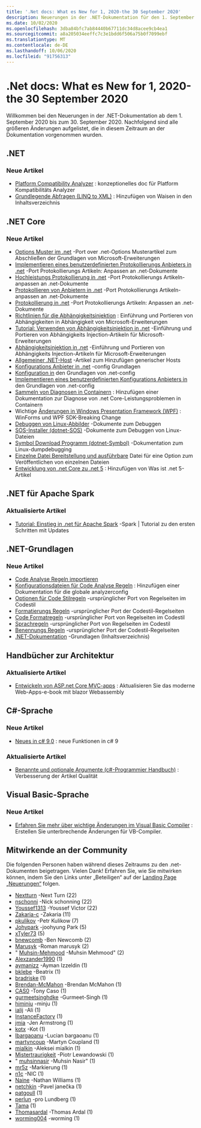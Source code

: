 ```yaml
---
title: '.Net docs: What es New for 1, 2020-the 30 September 2020'
description: Neuerungen in der .NET-Dokumentation für den 1. September 2020 bis zum 30. September 2020.
ms.date: 10/02/2020
ms.openlocfilehash: 3dba84bfc7ab84440b67711dc34d8acee9cb4ea1
ms.sourcegitcommit: a8a205034eeffc7c3e1bdd6f506a75b0f7099ebf
ms.translationtype: MT
ms.contentlocale: de-DE
ms.lasthandoff: 10/06/2020
ms.locfileid: "91756313"
---
```

# <a name="net-docs-whats-new-for-september-1-2020---september-30-2020"></a>.Net docs: What es New for 1, 2020-the 30 September 2020

Willkommen bei den Neuerungen in der .NET-Dokumentation ab dem 1. September 2020 bis zum 30. September 2020. Nachfolgend sind alle größeren Änderungen aufgelistet, die in diesem Zeitraum an der Dokumentation vorgenommen wurden.

## <a name="net"></a>.NET

### <a name="new-articles"></a>Neue Artikel

- [Platform Compatibility Analyzer](../standard/analyzers/platform-compat-analyzer.md) : konzeptionelles doc für Platform Kompatibilitäts Analyzer
- [Grundlegende Abfragen (LINQ to XML)](../standard/linq/basic-queries-linq-to-xml.md) : Hinzufügen von Waisen in den Inhaltsverzeichnis

## <a name="net-core"></a>.NET Core

### <a name="new-articles"></a>Neue Artikel

- [Options Muster im .net](../core/extensions/options.md) -Port over .net-Options Musterartikel zum Abschließen der Grundlagen von Microsoft-Erweiterungen
- [Implementieren eines benutzerdefinierten Protokollierungs Anbieters in .net](../core/extensions/custom-logging-provider.md) -Port Protokollierungs Artikeln: Anpassen an .net-Dokumente
- [Hochleistungs Protokollierung in .net](../core/extensions/high-performance-logging.md) -Port Protokollierungs Artikeln-anpassen an .net-Dokumente
- [Protokollieren von Anbietern in .net](../core/extensions/logging-providers.md) -Port Protokollierungs Artikeln-anpassen an .net-Dokumente
- [Protokollierung in .net](../core/extensions/logging.md) -Port Protokollierungs Artikeln: Anpassen an .net-Dokumente
- [Richtlinien für die Abhängigkeitsinjektion](../core/extensions/dependency-injection-guidelines.md) : Einführung und Portieren von Abhängigkeiten in Abhängigkeit von Microsoft-Erweiterungen
- [Tutorial: Verwenden von Abhängigkeitsinjektion in .net](../core/extensions/dependency-injection-usage.md) -Einführung und Portieren von Abhängigkeits Injection-Artikeln für Microsoft-Erweiterungen
- [Abhängigkeitsinjektion in .net](../core/extensions/dependency-injection.md) -Einführung und Portieren von Abhängigkeits Injection-Artikeln für Microsoft-Erweiterungen
- [Allgemeiner .NET-Host](../core/extensions/generic-host.md) -Artikel zum Hinzufügen generischer Hosts
- [Konfigurations Anbieter in .net](../core/extensions/configuration-providers.md) -config Grundlagen
- [Konfiguration in](../core/extensions/configuration.md) den Grundlagen von .net-config
- [Implementieren eines benutzerdefinierten Konfigurations Anbieters in](../core/extensions/custom-configuration-provider.md) den Grundlagen von .net-config
- [Sammeln von Diagnosen in Containern](../core/diagnostics/diagnostics-in-containers.md) : Hinzufügen einer Dokumentation zur Diagnose von .net Core-Leistungsproblemen in Containern
- Wichtige [Änderungen in Windows Presentation Framework (WPF)](../core/compatibility/wpf.md) : WinForms und WPF SDK-Breaking Change
- [Debuggen von Linux-Abbilder](../core/diagnostics/debug-linux-dumps.md) -Dokumente zum Debuggen
- [SOS-Installer (dotnet-SOS)](../core/diagnostics/dotnet-sos.md) -Dokumente zum Debuggen von Linux-Dateien
- [Symbol Download Programm (dotnet-Symbol)](../core/diagnostics/dotnet-symbol.md) -Dokumentation zum Linux-dumpdebugging
- [Einzelne Datei Bereitstellung und ausführbare](../core/deploying/single-file.md) Datei für eine Option zum Veröffentlichen von einzelnen Dateien
- [Entwicklung von .net Core zu .net 5](../core/dotnet-five.md) : Hinzufügen von Was ist .net 5-Artikel

## <a name="net-for-apache-spark"></a>.NET für Apache Spark

### <a name="updated-articles"></a>Aktualisierte Artikel

- [Tutorial: Einstieg in .net für Apache Spark](../spark/tutorials/get-started.md) -Spark | Tutorial zu den ersten Schritten mit Updates

## <a name="net-fundamentals"></a>.NET-Grundlagen

### <a name="new-articles"></a>Neue Artikel

- [Code Analyse Regeln importieren](../fundamentals/code-analysis/quality-rules/index.md)
- [Konfigurationsdateien für Code Analyse Regeln](../fundamentals/code-analysis/configuration-files.md) : Hinzufügen einer Dokumentation für die globale analyzerconfig
- [Optionen für Code Stilregeln](../fundamentals/code-analysis/code-style-rule-options.md) -ursprünglicher Port von Regelseiten im Codestil
- [Formatierungs Regeln](../fundamentals/code-analysis/style-rules/formatting-rules.md) -ursprünglicher Port der Codestil-Regelseiten
- [Code Formatregeln](../fundamentals/code-analysis/style-rules/index.md) -ursprünglicher Port von Regelseiten im Codestil
- [Sprachregeln](../fundamentals/code-analysis/style-rules/language-rules.md) -ursprünglicher Port von Regelseiten im Codestil
- [Benennungs Regeln](../fundamentals/code-analysis/style-rules/naming-rules.md) -ursprünglicher Port der Codestil-Regelseiten
- [.NET-Dokumentation](../fundamentals/index.yml) -Grundlagen (Inhaltsverzeichnis)

## <a name="architecture-guides"></a>Handbücher zur Architektur

### <a name="updated-articles"></a>Aktualisierte Artikel

- [Entwickeln von ASP.net Core MVC-apps](../architecture/modern-web-apps-azure/develop-asp-net-core-mvc-apps.md) : Aktualisieren Sie das moderne Web-Apps-e-book mit blazor Webassembly

## <a name="c-language"></a>C#-Sprache

### <a name="new-articles"></a>Neue Artikel

- [Neues in c# 9,0](../csharp/whats-new/csharp-9.md) : neue Funktionen in c# 9

### <a name="updated-articles"></a>Aktualisierte Artikel

- [Benannte und optionale Argumente (c#-Programmier Handbuch)](../csharp/programming-guide/classes-and-structs/named-and-optional-arguments.md) : Verbesserung der Artikel Qualität

## <a name="visual-basic-language"></a>Visual Basic-Sprache

### <a name="new-articles"></a>Neue Artikel

- [Erfahren Sie mehr über wichtige Änderungen im Visual Basic Compiler](../visual-basic/whats-new/breaking-changes.md) : Erstellen Sie unterbrechende Änderungen für VB-Compiler.

## <a name="community-contributors"></a>Mitwirkende an der Community

Die folgenden Personen haben während dieses Zeitraums zu den .net-Dokumenten beigetragen. Vielen Dank! Erfahren Sie, wie Sie mitwirken können, indem Sie den Links unter „Beteiligen“ auf der [Landing Page „Neuerungen“](index.yml) folgen.

- [Nextturn](https://github.com/NextTurn) -Next Turn (22)
- [nschonni](https://github.com/nschonni) -Nick schonning (22)
- [Youssef1313](https://github.com/Youssef1313) -Youssef Victor (22)
- [Zakaria-c](https://github.com/zakaria-c) -Zakaria (11)
- [pkulikov](https://github.com/pkulikov) -Petr Kulikow (7)
- [Johypark](https://github.com/JohyPark) -joohyung Park (5)
- [xTyler73](https://github.com/xTyler73) (5)
- [bnewcomb](https://github.com/bnewcomb) -Ben Newcomb (2)
- [Marusyk](https://github.com/Marusyk) -Roman marusyk (2)
- " [Muhsin-Mehmood](https://github.com/mohsin-mehmood) -Muhsin Mehmood" (2)
- [Alexzander1990](https://github.com/Alexzander1990) (1)
- [aymanizz](https://github.com/aymanizz) -Ayman Izzeldin (1)
- [bklebe](https://github.com/bklebe) -Beatrix (1)
- [bradriske](https://github.com/bradriske) (1)
- [Brendan-McMahon](https://github.com/brendan-mcmahon) -Brendan McMahon (1)
- [CAS0](https://github.com/CAS0) -Tony Caso (1)
- [gurmeetsinghdke](https://github.com/gurmeetsinghdke) -Gurmeet-Singh (1)
- [himinju](https://github.com/hiMinju) -minju (1)
- [ialij](https://github.com/iAliJ) -Ali (1)
- [InstanceFactory](https://github.com/InstanceFactory) (1)
- [jmia](https://github.com/jmia) -Jen Armstrong (1)
- [kotx](https://github.com/kotx) -Kot (1)
- [lbargaoanu](https://github.com/lbargaoanu) -Lucian bargaoanu (1)
- [martyncoup](https://github.com/martyncoup) -Martyn Coupland (1)
- [mialkin](https://github.com/mialkin) -Aleksei mialkin (1)
- [Mistertraurigkeit](https://github.com/MisterSadness) -Piotr Lewandowski (1)
- " [muhsinnasir](https://github.com/mohsinnasir) -Muhsin Nasir" (1)
- [mr5z](https://github.com/mr5z) -Markierung (1)
- [n1c](https://github.com/n1c) -NIC (1)
- [Naine](https://github.com/Naine) -Nathan Williams (1)
- [netchkin](https://github.com/netchkin) -Pavel janečka (1)
- [patgoull](https://github.com/patgoull) (1)
- [perlun](https://github.com/perlun) -pro Lundberg (1)
- [Tama](https://github.com/tama) (1)
- [Thomasardal](https://github.com/ThomasArdal) -Thomas Ardal (1)
- [worming004](https://github.com/worming004) -worming (1)
